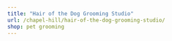 ```yaml
---
title: "Hair of the Dog Grooming Studio"
url: /chapel-hill/hair-of-the-dog-grooming-studio/
shop: pet grooming
---
```

